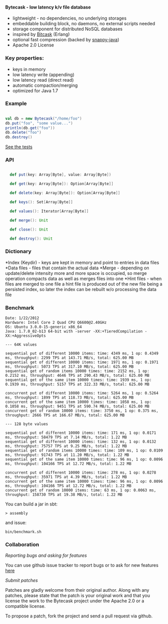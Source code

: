 #### Bytecask - low latency k/v file database ####

* lightweight - no dependencies, no underlying storages
* embeddable building block, no daemons, no external scripts needed
* storage component for distributed NoSQL databases
* inspired by [Bitcask](https://github.com/basho/bitcask) (Erlang)
* optional fast compression (backed by [snappy-java](http://code.google.com/p/snappy-java/))
* Apache 2.0 License

### Key properties: ###

* keys in memory
* low latency write (appending)
* low latency read (direct read)
* automatic compaction/merging
* optimized for Java 1.7

### Example ###

```scala

val db = new Bytecask("/home/foo")
db.put("foo", "some value...")
println(db.get("foo"))
db.delete("foo")
db.destroy()
```
[See the tests](https://github.com/pbudzik/bytecask/blob/master/src/test/scala/bytecask/BasicSuite.scala)

### API ###
```scala

  def put(key: Array[Byte], value: Array[Byte])

  def get(key: Array[Byte]): Option[Array[Byte]]

  def delete(key: Array[Byte]): Option[Array[Byte]]

  def keys(): Set[Array[Byte]]

  def values(): Iterator[Array[Byte]]

  def merge(): Unit

  def close(): Unit

  def destroy(): Unit
```
### Dictionary ###

*Index (Keydir) - keys are kept in memory and point to entries in data files
*Data files - files that contain the actual data
*Merge - depending on update/delete intensity more and more space is occupied, so
merge operation compacts data as well as merges files into one
*Hint files - when files are merged to one file a hint file is produced out of the new file being
a persisted index, so later the index can be rebuilt w/o processing the data file

### Benchmark ####

```
Date: 1/22/2012
Hardware: Intel Core 2 Quad CPU Q6600@2.40GHz
OS: Ubuntu 3.0.0-15-generic x86_64
Java: 1.7.0_02-b13 64-bit with -server -XX:+TieredCompilation -XX:+AggressiveOpts

--- 64K values

sequential put of different 10000 items: time: 4349 ms, 1 op: 0.4349 ms, throughput: 2299 TPS at 143.71 MB/s, total: 625.00 MB
sequential get of different 10000 items: time: 1971 ms, 1 op: 0.1971 ms, throughput: 5073 TPS at 317.10 MB/s, total: 625.00 MB
sequential get of random items 10000 times: time: 2152 ms, 1 op: 0.2152 ms, throughput: 4646 TPS at 290.43 MB/s, total: 625.00 MB
sequential get of the same item 10000 times: time: 1939 ms, 1 op: 0.1939 ms, throughput: 5157 TPS at 322.33 MB/s, total: 625.00 MB

concurrent put of different 10000 items: time: 5264 ms, 1 op: 0.5264 ms, throughput: 1899 TPS at 118.73 MB/s, total: 625.00 MB
concurrent get of the same item 10000 times: time: 1058 ms, 1 op: 0.1058 ms, throughput: 9451 TPS at 590.74 MB/s, total: 625.00 MB
concurrent get of random 10000 items: time: 3750 ms, 1 op: 0.375 ms, throughput: 2666 TPS at 166.67 MB/s, total: 625.00 MB

--- 128 byte values

sequential put of different 10000 items: time: 171 ms, 1 op: 0.0171 ms, throughput: 58479 TPS at 7.14 MB/s, total: 1.22 MB
sequential get of different 10000 items: time: 132 ms, 1 op: 0.0132 ms, throughput: 75757 TPS at 9.25 MB/s, total: 1.22 MB
sequential get of random items 10000 times: time: 109 ms, 1 op: 0.0109 ms, throughput: 91743 TPS at 11.20 MB/s, total: 1.22 MB
sequential get of the same item 10000 times: time: 96 ms, 1 op: 0.0096 ms, throughput: 104166 TPS at 12.72 MB/s, total: 1.22 MB

concurrent put of different 10000 items: time: 278 ms, 1 op: 0.0278 ms, throughput: 35971 TPS at 4.39 MB/s, total: 1.22 MB
concurrent get of the same item 10000 times: time: 96 ms, 1 op: 0.0096 ms, throughput: 104166 TPS at 12.72 MB/s, total: 1.22 MB
concurrent get of random 10000 items: time: 63 ms, 1 op: 0.0063 ms, throughput: 158730 TPS at 19.38 MB/s, total: 1.22 MB
```

You can build a jar in sbt:

    > assembly

and issue:

    bin/benchmark.sh

### Collaboration ###

*Reporting bugs and asking for features*

You can use github issue tracker to report bugs or to ask for new features [here](https://github.com/pbudzik/bytecask/issues)

*Submit patches*

Patches are gladly welcome from their original author. Along with any patches, please state that the patch is your original work
and that you license the work to the Bytecask project under the Apache 2.0 or a compatible license.

To propose a patch, fork the project and send a pull request via github.
